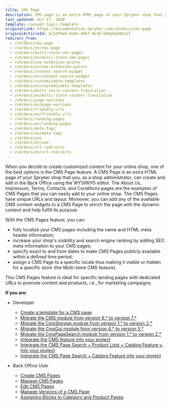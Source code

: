 ```yaml
---
title: CMS Page
description: CMS page is an extra HTML page of your Spryker shop that you can create and edit in the Back Office using the WYSIWYG editor.
last_updated: Oct 27, 2020
template: concept-topic-template
originalLink: https://documentation.spryker.com/v4/docs/cms-page
originalArticleId: bc2df0e0-8e84-485f-8e16-588a9a6662af
redirect_from:
  - /v4/docs/cms-page
  - /v4/docs/en/cms-page
  - /v4/docs/multi-store-cms-pages
  - /v4/docs/en/multi-store-cms-pages
  - /v4/docs/cms-extension-points
  - /v4/docs/en/cms-extension-points
  - /v4/docs/content-search-widget
  - /v4/docs/en/content-search-widget
  - /v4/docs/customizable-templates
  - /v4/docs/en/customizable-templates
  - /v4/docs/multi-store-content-translation
  - /v4/docs/en/multi-store-content-translation
  - /v4/docs/page-versions
  - /v4/docs/en/page-versions
  - /v4/docs/friendly-urls
  - /v4/docs/en/friendly-urls
  - /v4/docs/landing-pages
  - /v4/docs/en/landing-pages
  - /v4/docs/meta-tags
  - /v4/docs/en/meta-tags
  - /v4/docs/seo
  - /v4/docs/en/seo
  - /v4/docs/url-redirects
  - /v4/docs/en/url-redirects
---
```


When you decide to create customized content for your online shop, one of the best options is the CMS Page feature. A CMS Page is an extra HTML page of your Spryker shop that you, as a shop administrator, can create and edit in the Back Office using the WYSIWYG editor. The About Us, Impressum, Terms, Contacts, and Conditions pages are the examples of CMS Pages that you can easily add to your online shop. The CMS Pages have unique URLs and layout. Moreover, you can add any of the available CMS content widgets to a CMS Page to enrich the page with the dynamic content and help fulfill its purpose.

With the CMS Pages feature, you can:

* fully localize your CMS pages including the name and HTML meta header information;
* increase your shop's visibility and search engine ranking by adding SEO meta information to your CMS pages;
* specify exact to and from dates to make CMS Pages publicly available within a defined time period;
* assign a CMS Page to a specific locale thus making it visible or hidden for a specific store (the Multi-store CMS feature).

This CMS Pages feature is ideal for specific landing pages with dedicated URLs to promote content and products, i.e., for marketing campaigns.

**If you are:**

- Developer

  - [Create a template for a CMS page](/docs/scos/dev/tutorials-and-howtos/howtos/feature-howtos/cms/howto-create-cms-templates.html#cms-page-template)
  - [Migrate the CMS module from version 6.* to version 7.*](/docs/scos/dev/module-migration-guides/migration-guide-cms.html#upgrading-from-version-6-to-version-7)
  - [Migrate the CmsStorage module from version 1.* to version 2.*](/docs/scos/dev/module-migration-guides/migration-guide-cmsstorage.html)
  - [Migrate the CmsGui module from version 4.* to version 5.*](/docs/scos/dev/module-migration-guides/migration-guide-cmsgui.html)
  - [Migrate the CmsPageSearch module from version 1.* to version 2.*](/docs/scos/dev/module-migration-guides/migration-guide-cmspagesearch.html)
  - [Integrate the CMS feature into your project](/docs/scos/dev/feature-integration-guides/{{page.version}}/cms-feature-integration.html)
  - [Integrate the CMS Page Search + Product Lists + Catalog Feature v. into your project](/docs/scos/dev/feature-integration-guides/{{page.version}}/cms-product-lists-catalog-feature-integration.html)
  - [Integrate the CMS Page Search + Catalog Feature into your project](/docs/scos/dev/feature-integration-guides/{{page.version}}/cms-catalog-feature-integration.html)

- Back Office User

  - [Create CMS Pages](/docs/scos/user/back-office-user-guides/{{page.version}}/content/pages/creating-cms-pages.html)
  - [Manage CMS Pages](/docs/scos/user/back-office-user-guides/{{page.version}}/content/pages/managing-cms-pages.html)
  - [Edit CMS Pages](/docs/scos/user/back-office-user-guides/{{page.version}}/content/pages/editing-cms-pages.html)
  - [Manage Versions of a CMS Page](/docs/scos/user/back-office-user-guides/{{page.version}}/content/pages/managing-cms-page-versions.html)
  - [Assigning Blocks to Category and Product Pages](/docs/scos/user/back-office-user-guides/{{page.version}}/content/blocks/assigning-blocks-to-category-or-product-pages.html)
